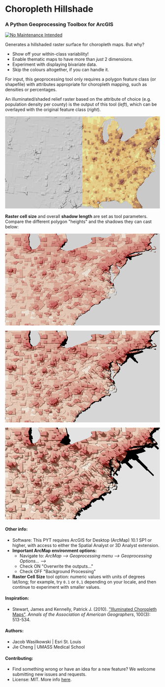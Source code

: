 # Choropleth Hillshade
### A Python Geoprocessing Toolbox for ArcGIS

[![No Maintenance Intended](http://unmaintained.tech/badge.svg)](http://unmaintained.tech/)

Generates a hillshaded raster surface for choropleth maps.  But why?
* Show off your within-class variability!
* Enable thematic maps to have more than _just_ 2 dimensions.
* Experiment with displaying bivariate data.
* Skip the colours altogether, if you can handle it.

For input, this geoprocessing tool only requires a polygon feature class (or shapefile) with attributes appropriate for choropleth mapping, such as densities or percentages.

An illuminated/shaded relief raster based on the attribute of choice (e.g. population density per county) is the output of this tool (*left*), which can be overlayed with the original feature class (*right*).

![ChoroSample](docs/ChoroSample.png)

**Raster cell size** and overall **shadow length** are set as tool parameters.  Compare the different polygon "heights" and the shadows they can cast below:

![Shadow4](docs/Shadow4.png)

![Shadow5](docs/Shadow5.png)

![Shadow6](docs/Shadow6.png)

#### Other info:
* Software: This PYT requires ArcGIS for Desktop (ArcMap) 10.1 SP1 or higher, with access to either the Spatial Analyst or 3D Analyst extension.
* **Important ArcMap environment options:**
  * Navigate to: _ArcMap --> Geoprocessing menu --> Geoprocessing Options... -->_
  * Check ON "Overwrite the outputs..."
  * Check OFF "Background Processing"
* **Raster Cell Size** tool option: numeric values with units of degrees lat/long; for example, try `0.1` or `0,1` depending on your locale, and then continue to experiment with smaller values.

#### Inspiration:
* Stewart, James and Kennelly, Patrick J. (2010).
["Illuminated Choropleth Maps"](http://www.tandfonline.com/doi/abs/10.1080/00045608.2010.485449#.UtWdcp5dXzh).
*Annals of the Association of American Geographers*, 100(3): 513-534.

#### Authors:
* Jacob Wasilkowski | Esri St. Louis
* Jie Cheng | UMASS Medical School

#### Contributing:
* Find something wrong or have an idea for a new feature? We welcome submitting new issues and requests.
* License: MIT. More info [here](LICENSE).
